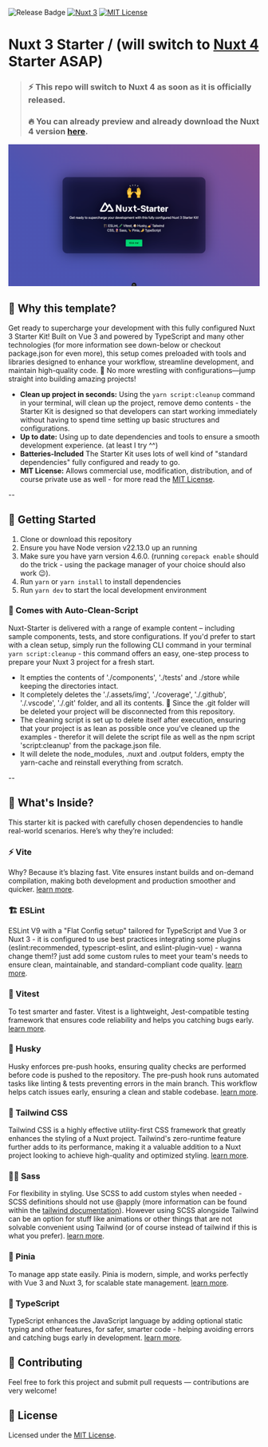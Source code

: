 ![Release Badge](https://img.shields.io/github/v/release/lazercaveman/nuxt-starter)
[![Nuxt 3](https://img.shields.io/badge/Nuxt-3.16.2-00DC82?logo=nuxt.js)](https://nuxt.com)
[![MIT License](https://img.shields.io/github/license/lazercaveman/nuxt-starter)](LICENSE)

# Nuxt 3 Starter / (will switch to [Nuxt 4](https://github.com/lazercaveman/nuxt-starter/tree/update/v.2.0.0) Starter ASAP)

> ### ⚡ **This repo will switch to Nuxt 4** as soon as it is officially released.  
> ### 🔥 You can already preview and already download the Nuxt 4 version [here](https://github.com/lazercaveman/nuxt-starter/tree/update/v.2.0.0).

![Screenshot](./assets/img/screenshot.png)

## 🥸 Why this template?  
Get ready to supercharge your development with this fully configured Nuxt 3 Starter Kit! Built on Vue 3 and powered by TypeScript and many other technologies (for more information see down-below or checkout package.json for even more), this setup comes preloaded with tools and libraries designed to enhance your workflow, streamline development, and maintain high-quality code. 🙌 No more wrestling with configurations—jump straight into building amazing projects! 

- **Clean up project in seconds:**  Using the `yarn script:cleanup` command in your terminal, will clean up the project, remove demo contents - the Starter Kit is designed so that developers can start working immediately without having to spend time setting up basic structures and configurations.
- **Up to date:**  Using up to date dependencies and tools to ensure a smooth development experience. (at least I try ^^)
- **Batteries-Included** The Starter Kit uses lots of well kind of "standard dependencies" fully configured and ready to go.
- **MIT License:** Allows commercial use, modification, distribution, and of course private use as well  - for more read the [MIT License](LICENSE).

--

## 🚀 Getting Started
1. Clone or download this repository
2. Ensure you have Node version v22.13.0 up an running
3. Make sure you have yarn version 4.6.0. (running `corepack enable` should do the trick - using the package manager of your choice should also work 😉).
4. Run `yarn` or `yarn install` to install dependencies
5. Run `yarn dev` to start the local development environment

### 🧹 Comes with Auto-Clean-Script
Nuxt-Starter is delivered with a range of example content – including sample components, tests, and store configurations. If you'd prefer to start with a clean setup, simply run the following CLI command in your terminal `yarn script:cleanup` - this command offers an easy, one-step process to prepare your Nuxt 3 project for a fresh start.
- It empties the contents of './components', './tests' and ./store while keeping the directories intact.
- It completely deletes the './.assets/img', './coverage', './.github', './.vscode', './.git' folder, and all its contents. 🚨 Since the .git folder will be deleted your project will be disconnected from this repository.
- The cleaning script is set up to delete itself after execution, ensuring that your project is as lean as possible once you’ve cleaned up the examples - therefor it will delete the script file as well as the npm script 'script:cleanup' from the package.json file.
- It will delete the node_modules, .nuxt and .output folders, empty the yarn-cache and reinstall everything from scratch.

--

## 🚀 What's Inside?
This starter kit is packed with carefully chosen dependencies to handle real-world scenarios. Here’s why they’re included:

### ⚡️ Vite
Why? Because it’s blazing fast. Vite ensures instant builds and on-demand compilation, making both development and production smoother and quicker.
[learn more](https://vitejs.dev/).

### 🏗️ ESLint
ESLint V9 with a "Flat Config setup" tailored for TypeScript and Vue 3 or Nuxt 3 - it is configured to use best practices integrating some plugins (eslint:recommended, typescript-eslint, and eslint-plugin-vue) - wanna change them!? just add some custom rules to meet your team's needs to ensure clean, maintainable, and standard-compliant code quality.
[learn more](https://eslint.org/blog/2024/04/eslint-v9.0.0-released/).

### 🧪 Vitest
To test smarter and faster. Vitest is a lightweight, Jest-compatible testing framework that ensures code reliability and helps you catching bugs early. 
[learn more](https://vitest.dev/).

### 🐶 Husky
Husky enforces pre-push hooks, ensuring quality checks are performed before code is pushed to the repository. The pre-push hook runs automated tasks like linting & tests preventing errors in the main branch. This workflow helps catch issues early, ensuring a clean and stable codebase.
[learn more](https://typicode.github.io/husky/).

### 💅 Tailwind CSS
Tailwind CSS is a highly effective utility-first CSS framework that greatly enhances the styling of a Nuxt project. Tailwind's zero-runtime feature further adds to its performance, making it a valuable addition to a Nuxt project looking to achieve high-quality and optimized styling.
[learn more](https://tailwindcss.com).

### 👩‍🎤 Sass
For flexibility in styling. Use SCSS to add custom styles when needed - SCSS definitions should not use @apply (more information can be found within the [tailwind documentation](https://tailwindcss.com/docs/compatibility#sass-less-and-stylus)). However using SCSS alongside Tailwind can be an option for stuff like animations or other things that are not solvable convenient using Tailwind (or of course instead of tailwind if this is what you prefer).
[learn more](https://sass-lang.com/).

### 🍍 Pinia
To manage app state easily. Pinia is modern, simple, and works perfectly with Vue 3 and Nuxt 3, for scalable state management.
[learn more](https://pinia.vuejs.org).

### 🤌 TypeScript
TypeScript enhances the JavaScript language by adding optional static typing and other features, for safer, smarter code - helping avoiding errors and catching bugs early in development.
[learn more](https://www.typescriptlang.org/).

## 🤝 Contributing
Feel free to fork this project and submit pull requests — contributions are very welcome!

## 📜 License
Licensed under the [MIT License](LICENSE).

<!-- ### Storybook
Storybook streamlines the UI development process by allowing for isolated development of individual components. It provides better visualization and collaboration, making it easier for teams to work together and create a better end product.
[learn more](https://storybook.js.org/docs/vue/get-started/introduction). -->
